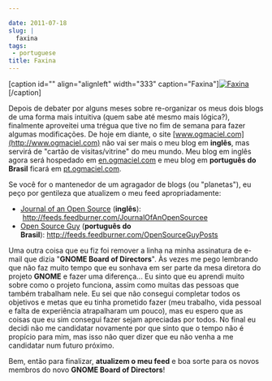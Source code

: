 ```yaml
---

date: 2011-07-18
slug: |
  faxina
tags:
 - portuguese
title: Faxina
---
```


\[caption id="" align="alignleft" width="333"
caption="Faxina"\][![Faxina](http://farm5.static.flickr.com/4098/4950442535_3d0e9a7b7d_d.jpg)](http://www.flickr.com/photos/ladymixy-uk/4950442535/)\[/caption\]

Depois de debater por alguns meses sobre re-organizar os meus dois blogs
de uma forma mais intuitiva (quem sabe até mesmo mais lógica?),
finalmente aproveitei uma trégua que tive no fim de semana para fazer
algumas modificações. De hoje em diante, o site
[www.ogmaciel.com](http://www.ogmaciel.com) não vai ser mais o meu blog
em **inglês**, mas servirá de "cartão de visitas/vitrine" do meu mundo.
Meu blog em inglês agora será hospedado em
[en.ogmaciel.com](http://en.ogmaciel.com) e meu blog em **português do
Brasil** ficará em [pt.ogmaciel.com](http://pt.ogmaciel.com).

Se você for o mantenedor de um agragador de blogs (ou "planetas"), eu
peço por gentileza que atualizem o meu feed apropriadamente:

-   [Journal of an Open Source](http://en.ogmaciel.com) (**inglês**):
     <http://feeds.feedburner.com/JournalOfAnOpenSourcee>
-   [Open Source Guy](http://pt.ogmaciel.com) (**português do
    Brasil**): <http://feeds.feedburner.com/OpenSourceGuyPosts>

Uma outra coisa que eu fiz foi remover a linha na minha assinatura de
e-mail que dizia "**GNOME Board of Directors**". Às vezes me pego
lembrando que não faz muito tempo que eu sonhava em ser parte da mesa
diretora do projeto **GNOME** e fazer uma diferença... Eu sinto que eu
aprendi muito sobre como o projeto funciona, assim como muitas das
pessoas que também trabalham nele. Eu sei que não consegui completar
todos os objetivos e metas que eu tinha prometido fazer (meu trabalho,
vida pessoal e falta de experiência atrapalharam um pouco), mas eu
espero que as coisas que eu sim consegui fazer sejam apreciadas por
todos. No final eu decidi não me candidatar novamente por que sinto que
o tempo não é propício para mim, mas isso não quer dizer que eu não
venha a me candidatar num futuro próximo.

Bem, então para finalizar, **atualizem o meu feed** e boa sorte para os
novos membros do novo **GNOME Board of Directors**!
